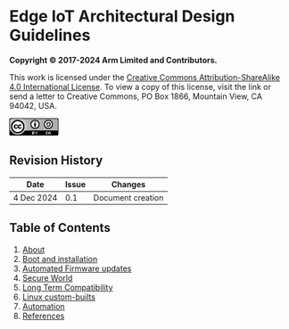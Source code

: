 # Edge IoT Architectural Design Guidelines

**Copyright © 2017-2024 Arm Limited and Contributors.**  

This work is licensed under the [Creative Commons Attribution-ShareAlike 4.0 International License](https://creativecommons.org/licenses/by-sa/4.0/). To view a copy of this license, visit the link or send a letter to Creative Commons, PO Box 1866, Mountain View, CA 94042, USA.

[![Creative Commons License](source/images/cc-by-sa-4.0-88x31.png)](https://creativecommons.org/licenses/by-sa/4.0/)

## Revision History

| Date         | Issue | Changes |
|--------------|-------|---------|
| 4 Dec 2024  | 0.1  | Document creation |

## Table of Contents

1. [About](source/chapter1-about.md)
2. [Boot and installation](source/chapter2-Boot)
3. [Automated Firmware updates](source/chapter3-FWU)
4. [Secure World](source/chapter4-secureworld)
5. [Long Term Compatibility](source/chapter5-DevicetreeIntegrity)
6. [Linux custom-builts](source/chapter6-custombuilts)
7. [Automation](source/chapter7-automation)
8. [References](source/references)
